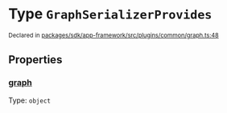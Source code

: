 # Type `GraphSerializerProvides`
<sub>Declared in [packages/sdk/app-framework/src/plugins/common/graph.ts:48](https://github.com/dxos/dxos/blob/5edae0c63/packages/sdk/app-framework/src/plugins/common/graph.ts#L48)</sub>




## Properties
### [graph](https://github.com/dxos/dxos/blob/5edae0c63/packages/sdk/app-framework/src/plugins/common/graph.ts#L49)
Type: <code>object</code>





